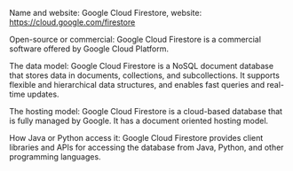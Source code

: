 Name and website: Google Cloud Firestore, website: https://cloud.google.com/firestore

Open-source or commercial: Google Cloud Firestore is a commercial software offered by Google Cloud Platform.

The data model: Google Cloud Firestore is a NoSQL document database that stores data in documents, collections, and subcollections.
It supports flexible and hierarchical data structures, and enables fast queries and real-time updates.

The hosting model: Google Cloud Firestore is a cloud-based database that is fully managed by Google. It has a document oriented hosting model.

How Java or Python access it: Google Cloud Firestore provides client libraries and APIs for accessing the database from Java, Python,
and other programming languages. 
